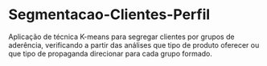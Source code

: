 # Segmentacao-Clientes-Perfil
Aplicação de técnica K-means para segregar clientes por grupos de aderência, verificando a partir das análises que tipo de produto oferecer ou que tipo de propaganda direcionar para cada grupo formado. 
